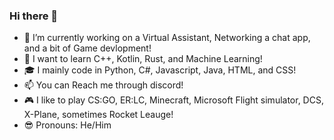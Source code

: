 ### Hi there 👋

- 🔭 I’m currently working on a Virtual Assistant, Networking a chat app, and a bit of Game devlopment!
- 🌱 I want to learn C++, Kotlin, Rust, and Machine Learning!
- 🎓 I mainly code in Python, C#, Javascript, Java, HTML, and CSS!
- 📫 You can Reach me through discord!  
- 🎮 I like to play CS:GO, ER:LC, Minecraft, Microsoft Flight simulator, DCS, X-Plane, sometimes Rocket Leauge!
- 😎 Pronouns: He/Him



